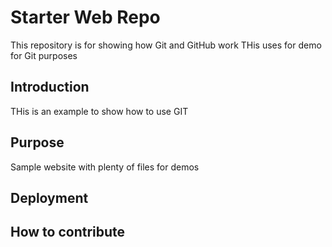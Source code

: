 # Starter Web Repo

This repository is for showing how Git and GitHub work
THis uses for demo for Git purposes

## Introduction
THis is an example to show how to use GIT

## Purpose

Sample website with plenty of files for demos

## Deployment

## How to contribute